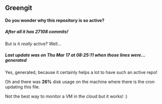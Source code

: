 ## Greengit

#### Do you wonder why this repository is so active?

##### After all it has 27108 commits!

But is it *really* active? Well...

##### Last update was on Thu Mar 17 at 08:25:11 when those lines were... generated

Yes, generated, because it certainly helps a lot to have such an active repo!

Oh and there was **26%** disk usage on the machine
where there is the cron updating this file.

Not the best way to monitor a VM in the cloud but it works! :)

